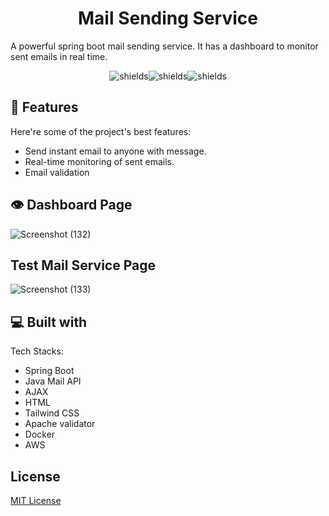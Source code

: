 <h1 align="center" id="title">Mail Sending Service</h1>

<p id="description">A powerful spring boot mail sending service. It has a dashboard to monitor sent emails in real time.</p>

<p align="center"><img src="https://img.shields.io/github/commit-activity/y/hemantDwivedi/mail-sending-service" alt="shields"><img src="https://img.shields.io/github/created-at/hemantDwivedi/mail-sending-service" alt="shields"><img src="https://img.shields.io/github/languages/code-size/hemantDwivedi/mail-sending-service" alt="shields"></p>

  
  
<h2>🧐 Features</h2>

Here're some of the project's best features:

*   Send instant email to anyone with message.
*   Real-time monitoring of sent emails.
*   Email validation

## 👁️ Dashboard Page
![Screenshot (132)](https://github.com/hemantDwivedi/mail-sending-service/assets/96649329/1a2f9cc4-83f9-45f8-a6aa-a086268f655d)

## Test Mail Service Page
![Screenshot (133)](https://github.com/hemantDwivedi/mail-sending-service/assets/96649329/4fca3bbb-f93a-49fa-859f-a6438cf4d7d5)

  
  
<h2>💻 Built with</h2>

Tech Stacks:

*   Spring Boot
*   Java Mail API
*   AJAX
*   HTML
*   Tailwind CSS
*   Apache validator
*   Docker
*   AWS


## License
[MIT License](LICENSE)
